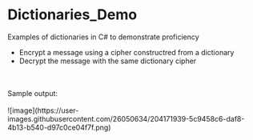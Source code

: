 # Dictionaries_Demo
Examples of dictionaries in C# to demonstrate proficiency
- Encrypt a message using a cipher constructred from a dictionary
- Decrypt the message with the same dictionary cipher
<br>
<br>
Sample output:
<br>
<br>
![image](https://user-images.githubusercontent.com/26050634/204171939-5c9458c6-daf8-4b13-b540-d97c0ce04f7f.png)
